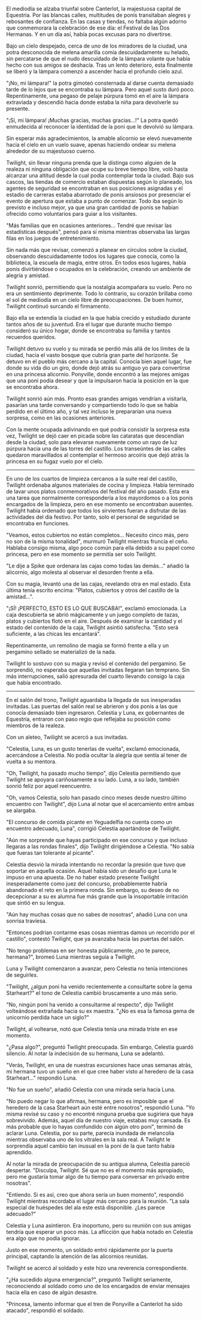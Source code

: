 El mediodía se alzaba triunfal sobre Canterlot, la majestuosa capital de Equestria. Por las blancas calles, multitudes de ponis transitaban alegres y rebosantes de confianza. En las casas y tiendas, no faltaba algún adorno que conmemorara la celebración de ese día: el Festival de las Dos Hermanas. Y en un día así, había pocas excusas para no divertirse.

Bajo un cielo despejado, cerca de uno de los miradores de la ciudad, una potra desconocida de melena amarilla comía descuidadamente su helado, sin percatarse de que el nudo descuidado de la lámpara volante que había hecho con sus amigos se deshacía. Tras un lento deterioro, esta finalmente se liberó y la lámpara comenzó a ascender hacia el profundo cielo azul.

"¡No, mi lámpara!" la potra gimoteó consternada al darse cuenta demasiado tarde de lo lejos que se encontraba su lámpara. Pero aquel susto duró poco. Repentinamente, una pegaso de pelaje púrpura tomó en el aire la lámpara extraviada y descendió hacia donde estaba la niña para devolverle su presente.

"¡Sí, mi lámpara! ¡Muchas gracias, muchas gracias...!" La potra quedó enmudecida al reconocer la identidad de la poni que le devolvió su lámpara.

Sin esperar más agradecimientos, la amable alicornio se elevó nuevamente hacia el cielo en un vuelo suave, apenas haciendo ondear su melena alrededor de su majestuoso cuerno.

Twilight, sin llevar ninguna prenda que la distinga como alguien de la realeza ni ninguna obligación que ocupe su breve tiempo libre, voló hasta alcanzar una altitud desde la cual podía contemplar toda la ciudad. Bajo sus cascos, las tiendas de comercio estaban dispuestas según lo planeado, los agentes de seguridad se encontraban en sus posiciones asignadas y el estadio de carreras estaba abarrotado de ponis ansiosos por presenciar el evento de apertura que estaba a punto de comenzar. Todo iba según lo previsto e incluso mejor, ya que una gran cantidad de ponis se habían ofrecido como voluntarios para guiar a los visitantes.

"Más familias que en ocasiones anteriores... Tendré que revisar las estadísticas después", pensó para sí misma mientras observaba las largas filas en los juegos de entretenimiento.

Sin nada más que revisar, comenzó a planear en círculos sobre la ciudad, observando descuidadamente todos los lugares que conocía, como la biblioteca, la escuela de magia, entre otros. En todos esos lugares, había ponis divirtiéndose o ocupados en la celebración, creando un ambiente de alegría y amistad.

Twilight sonrió, permitiendo que la nostalgia acompañara su vuelo. Pero no era un sentimiento deprimente. Todo lo contrario, su corazón brillaba como el sol de mediodía en un cielo libre de preocupaciones. De buen humor, Twilight continuó surcando el firmamento.

Bajo ella se extendía la ciudad en la que había crecido y estudiado durante tantos años de su juventud. Era el lugar que durante mucho tiempo consideró su único hogar, donde se encontraba su familia y tantos recuerdos queridos.

Twilight detuvo su vuelo y su mirada se perdió más allá de los límites de la ciudad, hacia el vasto bosque que cubría gran parte del horizonte. Se detuvo en el pueblo más cercano a la capital. Conocía bien aquel lugar, fue donde su vida dio un giro, donde dejó atrás su antiguo yo para convertirse en una princesa alicornio. Ponyville, donde encontró a las mejores amigas que una poni podía desear y que la impulsaron hacia la posición en la que se encontraba ahora.

Twilight sonrió aún más. Pronto esas grandes amigas vendrían a visitarla, pasarían una tarde conversando y compartiendo todo lo que se había perdido en el último año, y tal vez incluso le prepararían una nueva sorpresa, como en las ocasiones anteriores.

Con la mente ocupada adivinando en qué podría consistir la sorpresa esta vez, Twilight se dejó caer en picada sobre las cataratas que descendían desde la ciudad, solo para elevarse nuevamente como un rayo de luz púrpura hacia una de las torres del castillo. Los transeúntes de las calles quedaron maravillados al contemplar el hermoso arcoíris que dejó atrás la princesa en su fugaz vuelo por el cielo.

------------------

En uno de los cuartos de limpieza cercanos a la suite real del castillo, Twilight ordenaba algunos materiales de cocina y limpieza. Había terminado de lavar unos platos conmemorativos del festival del año pasado. Esta era una tarea que normalmente correspondería a los mayordomos o a los ponis encargados de la limpieza, pero en ese momento se encontraban ausentes. Twilight había ordenado que todos los sirvientes fueran a disfrutar de las actividades del día festivo. Por tanto, solo el personal de seguridad se encontraba en funciones.

"Veamos, estos cubiertos no están completos... Necesito cinco más, pero no son de la misma tonalidad", murmuró Twilight mientras fruncía el ceño. Hablaba consigo misma, algo poco común para ella debido a su papel como princesa, pero en ese momento se permitía ser solo Twilight.

"Le dije a Spike que ordenara las cajas como todas las demás..." añadió la alicornio, algo molesta al observar el desorden frente a ella.

Con su magia, levantó una de las cajas, revelando otra en mal estado. Esta última tenía escrito encima: "Platos, cubiertos y otros del castillo de la amistad...".

"¡SÍ! ¡PERFECTO, ESTO ES LO QUE BUSCABA!", exclamó emocionada. La caja descubierta se abrió mágicamente y un juego completo de tazas, platos y cubiertos flotó en el aire. Después de examinar la cantidad y el estado del contenido de la caja, Twilight asintió satisfecha. "Esto será suficiente, a las chicas les encantará".

Repentinamente, un remolino de magia se formó frente a ella y un pergamino sellado se materializó de la nada.

Twilight lo sostuvo con su magia y revisó el contenido del pergamino. Se sorprendió, no esperaba que aquellas invitadas llegaran tan temprano. Sin más interrupciones, salió apresurada del cuarto llevando consigo la caja que había encontrado.

------------------

En el salón del trono, Twilight aguardaba la llegada de sus inesperadas invitadas. Las puertas del salón real se abrieron y dos ponis a las que conocía demasiado bien ingresaron. Celestia y Luna, ex gobernantes de Equestria, entraron con paso regio que reflejaba su posición como miembros de la realeza.

Con un aleteo, Twilight se acercó a sus invitadas.

"Celestia, Luna, es un gusto tenerlas de vuelta", exclamó emocionada, acercándose a Celestia. No podía ocultar la alegría que sentía al tener de vuelta a su mentora.

"Oh, Twilight, ha pasado mucho tiempo", dijo Celestia permitiendo que Twilight se apoyara cariñosamente a su lado. Luna, a su lado, también sonrió feliz por aquel reencuentro.

"Oh, vamos Celestia, solo han pasado cinco meses desde nuestro último encuentro con Twilight", dijo Luna al notar que el acercamiento entre ambas se alargaba.

"El concurso de comida picante en Yeguadelfia no cuenta como un encuentro adecuado, Luna", corrigió Celestia apartándose de Twilight.

"Aún me sorprende que hayas participado en ese concurso y que incluso llegaras a las rondas finales", dijo Twilight dirigiéndose a Celestia. "No sabía que fueras tan tolerante al picante".

Celestia desvió la mirada intentando no recordar la presión que tuvo que soportar en aquella ocasión. Aquel había sido un desafío que Luna le impuso en una apuesta. De no haber estado presente Twilight inesperadamente como juez del concurso, probablemente habría abandonado el reto en la primera ronda. Sin embargo, su deseo de no decepcionar a su ex alumna fue más grande que la insoportable irritación que sintió en su lengua.

"Aún hay muchas cosas que no sabes de nosotras", añadió Luna con una sonrisa traviesa.

"Entonces podrían contarme esas cosas mientras damos un recorrido por el castillo", contestó Twilight, que ya avanzaba hacia las puertas del salón.

"No tengo problemas en ser honesta públicamente, ¿no te parece, hermana?", bromeó Luna mientras seguía a Twilight.

Luna y Twilight comenzaron a avanzar, pero Celestia no tenía intenciones de seguirles.

"Twilight, ¿algun poni ha venido recientemente a consultarte sobre la gema Starheart?" el tono de Celestia cambió bruscamente a uno más serio.

"No, ningún poni ha venido a consultarme al respecto", dijo Twilight volteándose extrañada hacia su ex maestra. "¿No es esa la famosa gema de unicornio perdida hace un siglo?"

Twilight, al voltearse, notó que Celestia tenía una mirada triste en ese momento.

"¿Pasa algo?", preguntó Twilight preocupada. Sin embargo, Celestia guardó silencio. Al notar la indecisión de su hermana, Luna se adelantó.

"Verás, Twilight, en una de nuestras excursiones hace unas semanas atrás, mi hermana tuvo un sueño en el que cree haber visto al heredero de la casa Starheart..." respondió Luna.

"No fue un sueño", añadió Celestia con una mirada seria hacia Luna.

"No puedo negar lo que afirmas, hermana, pero es imposible que el heredero de la casa Starheart aún esté entre nosotros", respondió Luna. "Yo misma revisé su caso y no encontré ninguna prueba que sugiriera que haya sobrevivido. Además, aquel día de nuestro viaje, estabas muy cansada. Es más probable que lo hayas confundido con algún otro poni", terminó de aclarar Luna. Celestia, por su parte, parecía inundada de melancolía mientras observaba uno de los vitrales en la sala real. A Twilight le sorprendía aquel cambio tan inusual en la poni de la que tanto había aprendido.

Al notar la mirada de preocupación de su antigua alumna, Celestia pareció despertar. "Disculpa, Twilight. Sé que no es el momento más apropiado, pero me gustaría tomar algo de tu tiempo para conversar en privado entre nosotras".

"Entiendo. Si es así, creo que ahora sería un buen momento", respondió Twilight mientras recordaba el lugar más cercano para la reunión. "La sala especial de huéspedes del ala este está disponible. ¿Les parece adecuado?"

Celestia y Luna asintieron. Era inoportuno, pero su reunión con sus amigas tendría que esperar un poco más. La aflicción que había notado en Celestia era algo que no podía ignorar.

Justo en ese momento, un soldado entró rápidamente por la puerta principal, captando la atención de las alicornios reunidas.

Twilight se acercó al soldado y este hizo una reverencia correspondiente.

"¿Ha sucedido alguna emergencia?", preguntó Twilight seriamente, reconociendo al soldado como uno de los encargados de enviar mensajes hacia ella en caso de algún desastre.

"Princesa, lamento informar que el tren de Ponyville a Canterlot ha sido atacado", respondió el soldado.